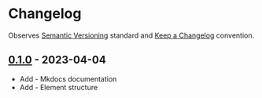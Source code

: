# Changelog

Observes [Semantic Versioning](https://semver.org/spec/v2.0.0.html) standard and [Keep a Changelog](https://keepachangelog.com/en/1.0.0/) convention.

## [0.1.0] - 2023-04-04

+ Add - Mkdocs documentation
+ Add - Element structure

[0.1.0]: https://github.com/datajoint/element-visual-stimulus/releases/tag/0.1.0
